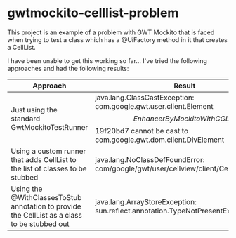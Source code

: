 gwtmockito-celllist-problem
===========================
This project is an example of a problem with GWT Mockito that is faced when trying to test a class which has a @UiFactory method in it that creates a CellList.

I have been unable to get this working so far... I've tried the following approaches and had the following results:

| Approach  | Result |
| ------------- | ------------- |
|Just using the standard GwtMockitoTestRunner  |  java.lang.ClassCastException: com.google.gwt.user.client.Element$$EnhancerByMockitoWithCGLIB$$19f20bd7 cannot be cast to com.google.gwt.dom.client.DivElement |
|Using a custom runner that adds CellList to the list of classes to be stubbed | java.lang.NoClassDefFoundError: com/google/gwt/user/cellview/client/CellList |
|Using the @WithClassesToStub annotation to provide the CellList as a class to be stubbed out|java.lang.ArrayStoreException: sun.reflect.annotation.TypeNotPresentExceptionProxy|
